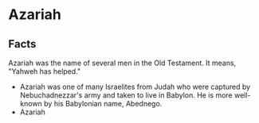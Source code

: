 # Azariah

## Facts

Azariah was the name of several men in the Old Testament. It means, "Yahweh has helped."

* Azariah was one of many Israelites from Judah who were captured by Nebuchadnezzar's army and taken to live in Babylon. He is more well-known by his Babylonian name, Abednego.
* Azariah